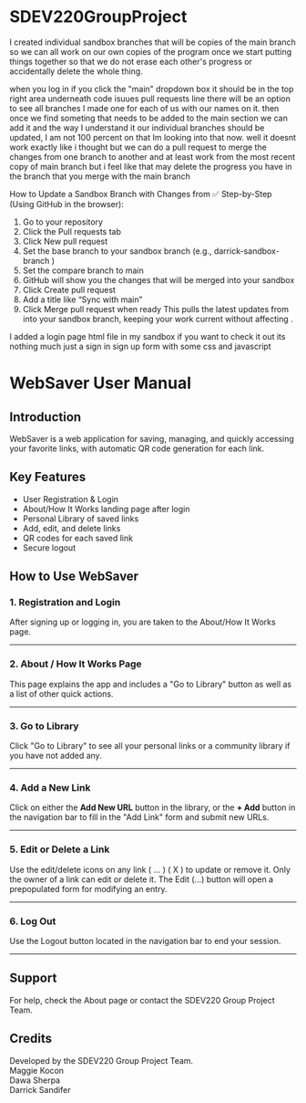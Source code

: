# SDEV220GroupProject

I created individual sandbox branches that will be copies of the main branch so we can all work on our own copies of the program once we start putting things together so that we do not erase each other's progress or accidentally delete the whole thing.

when you log in if you click the "main" dropdown box it should be in the top right area underneath code isuues pull requests line there will be an option to see all branches I made one for each of us with our names on it.
then once we find someting that needs to be added to the main section we can add it and the way I understand it our individual branches should be updated, I am not 100 percent on that Im looking into that now.
well it doesnt work exactly like i thought but we can do a pull request to merge the changes from one branch to another and at least work from the most recent copy of main branch but i feel like that may delete the progress you have in the branch that you merge with the main branch

 How to Update a Sandbox Branch with Changes from 
✅ Step-by-Step (Using GitHub in the browser):
1. 	Go to your repository
2. 	Click the Pull requests tab
3. 	Click New pull request
4. 	Set the base branch to your sandbox branch (e.g., darrick-sandbox-branch )
5. 	Set the compare branch to main
6. 	GitHub will show you the changes that will be merged into your sandbox
7. 	Click Create pull request
8. 	Add a title like “Sync with main”
9. 	Click Merge pull request when ready
This pulls the latest updates from  into your sandbox branch, keeping your work current without affecting .


I added a login page html file in my sandbox if you want to check it out its nothing much just a sign in sign up form with some css and javascript 


# WebSaver User Manual

## Introduction

WebSaver is a web application for saving, managing, and quickly accessing your favorite links, with automatic QR code generation for each link.

## Key Features

- User Registration & Login
- About/How It Works landing page after login
- Personal Library of saved links
- Add, edit, and delete links
- QR codes for each saved link
- Secure logout

## How to Use WebSaver

### 1. Registration and Login

After signing up or logging in, you are taken to the About/How It Works page.


---

### 2. About / How It Works Page

This page explains the app and includes a "Go to Library" button as well as a list of other quick actions.


---

### 3. Go to Library

Click "Go to Library" to see all your personal links or a community library if you have not added any.


---

### 4. Add a New Link

Click on either the **Add New URL** button in the library, or the **+ Add** button in the navigation bar to fill in the "Add Link" form and submit new URLs.


---

### 5. Edit or Delete a Link

Use the edit/delete icons on any link ( … ) ( X ) to update or remove it. Only the owner of a link can edit or delete it. The Edit (…) button will open a prepopulated form for modifying an entry.


---

### 6. Log Out

Use the Logout button located in the navigation bar to end your session.


---

## Support

For help, check the About page or contact the SDEV220 Group Project Team.

## Credits

Developed by the SDEV220 Group Project Team.  
Maggie Kocon  
Dawa Sherpa  
Darrick Sandifer
